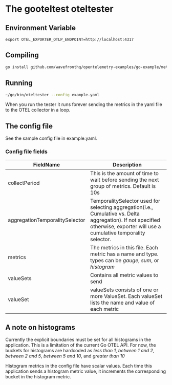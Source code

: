 # The gooteltest oteltester

## Environment Variable
```shell
export OTEL_EXPORTER_OTLP_ENDPOINT=http://localhost:4317
```
## Compiling
```sh
go install github.com/wavefronthq/opentelemetry-examples/go-example/metrics/gooteltest/cmd/oteltester@latest
```

## Running
```sh
~/go/bin/oteltester --config example.yaml
```
When you run the tester it runs forever sending the metrics in the yaml file to the OTEL collector in a loop.

## The config file
See the sample config file in example.yaml.  
### Config file fields

| FieldName | Description |
| --------- | ----------- |
| collectPeriod | This is the amount of time to wait before sending the next group of metrics. Default is 10s |
| aggregationTemporalitySelector | TemporalitySelector used for selecting aggregation(i.e., Cumulative vs. Delta aggregation). If not specified otherwise, exporter will use a cumulative temporality selector. |
| metrics | The metrics in this file. Each metric has a name and type. types can be _gauge_, _sum_, or _histogram_ |
| valueSets | Contains all metric values to send |
| valueSet | valueSets consists of one or more ValueSet. Each valueSet lists the name and value of each metric |

## A note on histograms
Currently the explicit boundaries must be set for all histograms in the application. This is a limitation of the current Go OTEL API. For now, the buckets for histograms are hardcoded as _less than 1_, _between 1 and 2_, _between 2 and 5_, _between 5 and 10_, and _greater than 10_

Histogram metrics in the config file have scalar values. Each time this application sends a histogram metric value, it increments the corresponding bucket in the histogram metric.
